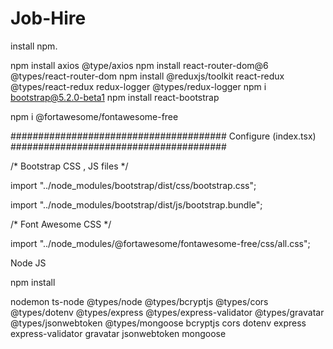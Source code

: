 # Job-Hire

install npm. 


npm install axios @type/axios npm install react-router-dom@6 @types/react-router-dom npm install @reduxjs/toolkit react-redux @types/react-redux redux-logger @types/redux-logger npm i bootstrap@5.2.0-beta1 npm install react-bootstrap

npm i @fortawesome/fontawesome-free



####################################### Configure (index.tsx) ####################################### 

/* Bootstrap CSS , JS files */ 

import "../node_modules/bootstrap/dist/css/bootstrap.css"; 

import "../node_modules/bootstrap/dist/js/bootstrap.bundle";

/* Font Awesome CSS */ 

import "../node_modules/@fortawesome/fontawesome-free/css/all.css";



Node JS


npm install 

nodemon ts-node @types/node @types/bcryptjs @types/cors @types/dotenv  @types/express @types/express-validator @types/gravatar @types/jsonwebtoken @types/mongoose bcryptjs cors dotenv express express-validator gravatar jsonwebtoken mongoose
